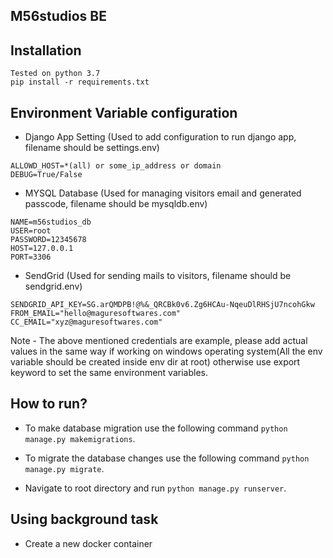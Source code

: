 ## M56studios BE

## Installation
```
Tested on python 3.7
pip install -r requirements.txt
```

## Environment Variable configuration 
- Django App Setting (Used to add configuration to run django app, filename should be settings.env)
```
ALLOWD_HOST=*(all) or some_ip_address or domain
DEBUG=True/False
```
- MYSQL Database (Used for managing visitors email and generated passcode, filename should be mysqldb.env)
```
NAME=m56studios_db
USER=root
PASSWORD=12345678
HOST=127.0.0.1
PORT=3306
```
- SendGrid (Used for sending mails to visitors, filename should be sendgrid.env)
```
SENDGRID_API_KEY=SG.arQMDPB!@%&_QRCBk0v6.Zg6HCAu-NqeuDlRHSjU7ncohGkw
FROM_EMAIL="hello@maguresoftwares.com"
CC_EMAIL="xyz@maguresoftwares.com"
```
Note - The above mentioned credentials are example, please add actual values in the same way if working on windows operating system(All the env variable should be created inside env dir at root) otherwise use export keyword to set the same environment variables.

## How to run?

- To make database migration use the following command `python manage.py makemigrations`.

- To migrate the database changes use the following command `python manage.py migrate`.

- Navigate to root directory and run `python manage.py runserver`.

## Using background task

- Create a new docker container